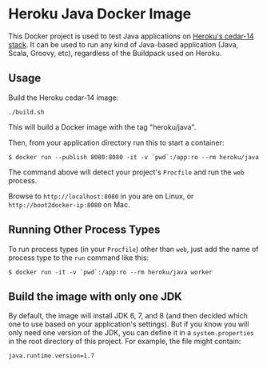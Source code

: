 # Heroku Java Docker Image

This Docker project is used to test Java applications on [Heroku's cedar-14 stack](https://devcenter.heroku.com/articles/cedar).
It can be used to run any kind of Java-based application (Java, Scala, Groovy, etc), regardless of the Buildpack used on Heroku.

## Usage

Build the Heroku cedar-14 image:

```
./build.sh
```

This will build a Docker image with the tag "heroku/java".

Then, from your application directory run this to start a container:

```
$ docker run --publish 8080:8080 -it -v `pwd`:/app:ro --rm heroku/java
```

The command above will detect your project's `Procfile` and run the `web` process.

Browse to `http://localhost:8080` in you are on Linux, or `http://boot2docker-ip:8080` on Mac.

## Running Other Process Types

To run process types (in your `Procfile`) other than `web`, just add the name
of process type to the `run` command like this:

```
$ docker run -it -v `pwd`:/app:ro --rm heroku/java worker
```

## Build the image with only one JDK

By default, the image will install JDK 6, 7, and 8 (and then decided which one
  to use based on your application's settings). But if you know you will only
  need one version of the JDK, you can define it in a `system.properties` in the
  root directory of this project. For example, the file might contain:

```
java.runtime.version=1.7
```

